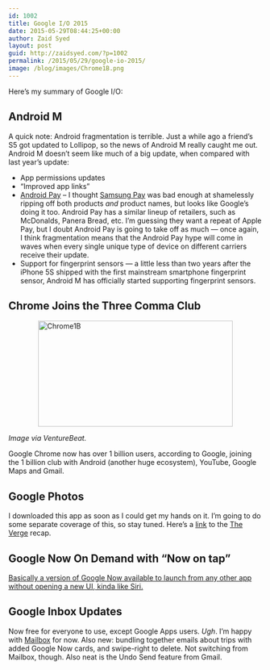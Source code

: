 ```yaml
---
id: 1002
title: Google I/O 2015
date: 2015-05-29T08:44:25+00:00
author: Zaid Syed
layout: post
guid: http://zaidsyed.com/?p=1002
permalink: /2015/05/29/google-io-2015/
image: /blog/images/Chrome1B.png
---
```

Here&#8217;s my summary of Google I/O:

## Android M

A quick note: Android fragmentation is terrible. Just a while ago a friend&#8217;s S5 got updated to Lollipop, so the news of Android M really caught me out. Android M doesn&#8217;t seem like much of a big update, when compared with last year&#8217;s update:

  * App permissions updates
  * &#8220;Improved app links&#8221;
  * [Android Pay](http://venturebeat.com/2015/05/28/google-unveils-android-pay-its-apple-pay-competitor/) &#8211; I thought [Samsung Pay](http://money.cnn.com/infographic/technology/mobile-payment-comparison/) was bad enough at shamelessly ripping off both products _and_ product names, but looks like Google&#8217;s doing it too. Android Pay has a similar lineup of retailers, such as McDonalds, Panera Bread, etc. I&#8217;m guessing they want a repeat of Apple Pay, but I doubt Android Pay is going to take off as much — once again, I think fragmentation means that the Android Pay hype will come in waves when every single unique type of device on different carriers receive their update.
  * Support for fingerprint sensors — a little less than two years after the iPhone 5S shipped with the first mainstream smartphone fingerprint sensor, Android M has officially started supporting fingerprint sensors.

## Chrome Joins the Three Comma Club

<img style="display:block; margin-left:auto; margin-right:auto;" src="http://zaidsyed.com/images/Chrome1B.png" alt="Chrome1B" title="Chrome1B.png" border="0" width="386" height="210" />
  
_Image via VentureBeat._
  
Google Chrome now has over 1 billion users, according to Google, joining the 1 billion club with Android (another huge ecosystem), YouTube, Google Maps and Gmail.

## Google Photos

I downloaded this app as soon as I could get my hands on it. I&#8217;m going to do some separate coverage of this, so stay tuned. Here&#8217;s a [link](http://www.theverge.com/2015/5/28/8678629/google-photos-app-announced) to the [The Verge](http://www.theverge.com) recap.

## Google Now On Demand with &#8220;Now on tap&#8221;

[Basically a version of Google Now available to launch from any other app without opening a new UI, kinda like Siri.](http://insidesearch.blogspot.hk/2015/05/now-on-tap.html)

## Google Inbox Updates

Now free for everyone to use, except Google Apps users. _Ugh_. I&#8217;m happy with [Mailbox](http://mailboxapp.com) for now. Also new: bundling together emails about trips with added Google Now cards, and swipe-right to delete. Not switching from Mailbox, though. Also neat is the Undo Send feature from Gmail.
